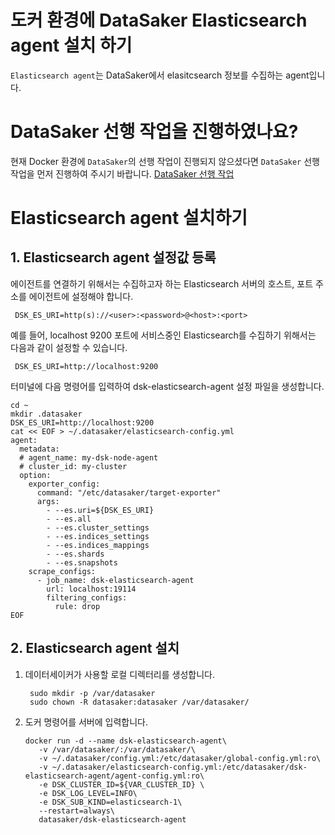 # 도커 환경에 DataSaker Elasticsearch agent 설치 하기

`Elasticsearch agent`는 DataSaker에서 elasitcsearch 정보를 수집하는 agent입니다.

# DataSaker 선행 작업을 진행하였나요?

현재 Docker 환경에 `DataSaker`의 선행 작업이 진행되지 않으셨다면 `DataSaker` 선행 작업을 먼저 진행하여 주시기 바랍니다. [DataSaker 선행 작업](${PREPARATION_MANUAL_KR})

# Elasticsearch agent 설치하기

## 1. Elasticsearch agent 설정값 등록

에이전트를 연결하기 위해서는 수집하고자 하는 Elasticsearch 서버의 호스트, 포트 주소를 에이전트에 설정해야 합니다.

   ```shell
    DSK_ES_URI=http(s)://<user>:<password>@<host>:<port>
   ```

예를 들어, localhost 9200 포트에 서비스중인 Elasticsearch를 수집하기 위해서는 다음과 같이 설정할 수 있습니다.

   ```shell
    DSK_ES_URI=http://localhost:9200
   ```

터미널에 다음 명령어를 입력하여 dsk-elasticsearch-agent 설정 파일을 생성합니다.

```shell
cd ~
mkdir .datasaker
DSK_ES_URI=http://localhost:9200
cat << EOF > ~/.datasaker/elasticsearch-config.yml
agent:
  metadata:
  # agent_name: my-dsk-node-agent
  # cluster_id: my-cluster
  option:
    exporter_config:
      command: "/etc/datasaker/target-exporter"
      args:
        - --es.uri=${DSK_ES_URI}
        - --es.all
        - --es.cluster_settings
        - --es.indices_settings
        - --es.indices_mappings
        - --es.shards
        - --es.snapshots
    scrape_configs:
      - job_name: dsk-elasticsearch-agent
        url: localhost:19114
        filtering_configs:
          rule: drop
EOF
```

## 2. Elasticsearch agent 설치

1. 데이터세이커가 사용할 로컬 디렉터리를 생성합니다.

   ```shell
    sudo mkdir -p /var/datasaker
    sudo chown -R datasaker:datasaker /var/datasaker/ 
   ```

2. 도커 명령어를 서버에 입력합니다.

   ```shell
   docker run -d --name dsk-elasticsearch-agent\
      -v /var/datasaker/:/var/datasaker/\
      -v ~/.datasaker/config.yml:/etc/datasaker/global-config.yml:ro\
      -v ~/.datasaker/elasticsearch-config.yml:/etc/datasaker/dsk-elasticsearch-agent/agent-config.yml:ro\
      -e DSK_CLUSTER_ID=${VAR_CLUSTER_ID} \
      -e DSK_LOG_LEVEL=INFO\
      -e DSK_SUB_KIND=elasticsearch-1\
      --restart=always\
      datasaker/dsk-elasticsearch-agent
   ```
